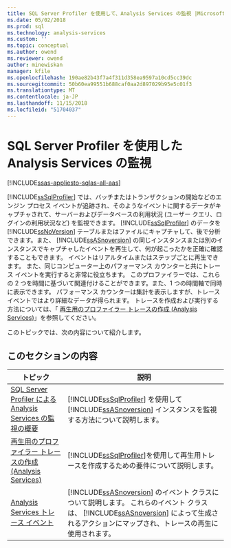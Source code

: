 ```yaml
---
title: SQL Server Profiler を使用して、Analysis Services の監視 |Microsoft Docs
ms.date: 05/02/2018
ms.prod: sql
ms.technology: analysis-services
ms.custom: ''
ms.topic: conceptual
ms.author: owend
ms.reviewer: owend
author: minewiskan
manager: kfile
ms.openlocfilehash: 190ae82b43f7a4f311d358ea9597a10cd5cc39dc
ms.sourcegitcommit: 50b60ea99551b688caf0aa2d897029b95e5c01f3
ms.translationtype: MT
ms.contentlocale: ja-JP
ms.lasthandoff: 11/15/2018
ms.locfileid: "51704037"
---
```

# <a name="use-sql-server-profiler-to-monitor-analysis-services"></a>SQL Server Profiler を使用した Analysis Services の監視
[!INCLUDE[ssas-appliesto-sqlas-all-aas](../../includes/ssas-appliesto-sqlas-all-aas.md)]

  [!INCLUDE[ssSqlProfiler](../../includes/sssqlprofiler-md.md)] では、バッチまたはトランザクションの開始などのエンジン プロセス イベントが追跡され、そのようなイベントに関するデータがキャプチャされて、サーバーおよびデータベースの利用状況 (ユーザー クエリ、ログインの利用状況など) を監視できます。 [!INCLUDE[ssSqlProfiler](../../includes/sssqlprofiler-md.md)] のデータを [!INCLUDE[ssNoVersion](../../includes/ssnoversion-md.md)] テーブルまたはファイルにキャプチャして、後で分析できます。また、 [!INCLUDE[ssASnoversion](../../includes/ssasnoversion-md.md)] の同じインスタンスまたは別のインスタンスでキャプチャしたイベントを再生して、何が起こったかを正確に確認することもできます。 イベントはリアルタイムまたはステップごとに再生できます。 また、同じコンピューター上のパフォーマンス カウンターと共にトレース イベントを実行すると非常に役立ちます。 このプロファイラーでは、これらの 2 つを時間に基づいて関連付けることができます。また、1 つの時間軸で同時に表示できます。 パフォーマンス カウンターは集計を表示しますが、トレース イベントではより詳細なデータが得られます。 トレースを作成および実行する方法については、「 [再生用のプロファイラー トレースの作成 &#40;Analysis Services&#41;](../../analysis-services/instances/create-profiler-traces-for-replay-analysis-services.md)」を参照してください。  
  
 このトピックでは、次の内容について紹介します。  
  
## <a name="in-this-section"></a>このセクションの内容  
  
|トピック|説明|  
|-----------|-----------------|  
|[SQL Server Profiler による Analysis Services の監視の概要](../../analysis-services/instances/introduction-to-monitoring-analysis-services-with-sql-server-profiler.md)|[!INCLUDE[ssSqlProfiler](../../includes/sssqlprofiler-md.md)] を使用して [!INCLUDE[ssASnoversion](../../includes/ssasnoversion-md.md)] インスタンスを監視する方法について説明します。|  
|[再生用のプロファイラー トレースの作成 &#40;Analysis Services&#41;](../../analysis-services/instances/create-profiler-traces-for-replay-analysis-services.md)|[!INCLUDE[ssSqlProfiler](../../includes/sssqlprofiler-md.md)]を使用して再生用トレースを作成するための要件について説明します。|  
|[Analysis Services トレース イベント](https://docs.microsoft.com/bi-reference/trace-events/analysis-services-trace-events)|[!INCLUDE[ssASnoversion](../../includes/ssasnoversion-md.md)] のイベント クラスについて説明します。 これらのイベント クラスは、 [!INCLUDE[ssASnoversion](../../includes/ssasnoversion-md.md)] によって生成されるアクションにマップされ、トレースの再生に使用されます。|  
  

  
  
